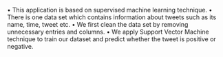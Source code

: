 •	This application is based on supervised machine learning technique.
•	There is one data set which contains information about tweets such as its name, time, tweet etc.
•	We first clean the data set by removing unnecessary entries and columns.
•	We apply Support Vector Machine technique to train our dataset and predict whether the tweet is positive or negative.
